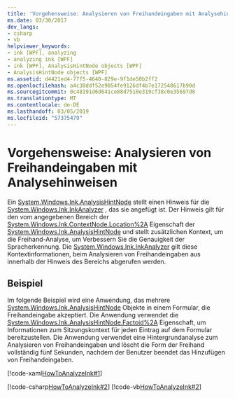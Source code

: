 ```yaml
---
title: 'Vorgehensweise: Analysieren von Freihandeingaben mit Analysehinweisen'
ms.date: 03/30/2017
dev_langs:
- csharp
- vb
helpviewer_keywords:
- ink [WPF], analyzing
- analyzing ink [WPF]
- ink [WPF], AnalysisHintNode objects [WPF]
- AnalysisHintNode objects [WPF]
ms.assetid: d4421ed4-77f5-4640-829e-9f1de50b2ff2
ms.openlocfilehash: a4c38ddf52e9054fe9126df4b7e172548617b90d
ms.sourcegitcommit: 0c48191d6d641ce88d7510e319cf38c0e35697d0
ms.translationtype: MT
ms.contentlocale: de-DE
ms.lasthandoff: 03/05/2019
ms.locfileid: "57375479"
---
```

# <a name="how-to-analyze-ink-with-analysis-hints"></a>Vorgehensweise: Analysieren von Freihandeingaben mit Analysehinweisen
Ein [System.Windows.Ink.AnalysisHintNode](https://docs.microsoft.com/previous-versions/dotnet/netframework-3.5/ms610344(v=vs.90)) stellt einen Hinweis für die [System.Windows.Ink.InkAnalyzer](https://docs.microsoft.com/previous-versions/dotnet/netframework-3.5/ms616754(v=vs.90)) , das sie angefügt ist.  Der Hinweis gilt für den vom angegebenen Bereich der [System.Windows.Ink.ContextNode.Location%2A](https://docs.microsoft.com/previous-versions/dotnet/netframework-3.5/ms594508(v=vs.90)) Eigenschaft der [System.Windows.Ink.AnalysisHintNode](https://docs.microsoft.com/previous-versions/dotnet/netframework-3.5/ms610344(v=vs.90)) und stellt zusätzlichen Kontext, um die Freihand-Analyse, um Verbessern Sie die Genauigkeit der Spracherkennung. Die [System.Windows.Ink.InkAnalyzer](https://docs.microsoft.com/previous-versions/dotnet/netframework-3.5/ms616754(v=vs.90)) gilt diese Kontextinformationen, beim Analysieren von Freihandeingaben aus innerhalb der Hinweis des Bereichs abgerufen werden.  
  
## <a name="example"></a>Beispiel  
 Im folgende Beispiel wird eine Anwendung, das mehrere [System.Windows.Ink.AnalysisHintNode](https://docs.microsoft.com/previous-versions/dotnet/netframework-3.5/ms610344(v=vs.90)) Objekte in einem Formular, die Freihandeingabe akzeptiert. Die Anwendung verwendet die [System.Windows.Ink.AnalysisHintNode.Factoid%2A](https://docs.microsoft.com/previous-versions/dotnet/netframework-3.5/ms594341(v=vs.90)) Eigenschaft, um Informationen zum Sitzungskontext für jeden Eintrag auf dem Formular bereitzustellen.  Die Anwendung verwendet eine Hintergrundanalyse zum Analysieren von Freihandeingaben und löscht die Form der Freihand vollständig fünf Sekunden, nachdem der Benutzer beendet das Hinzufügen von Freihandeingaben.  
  
 [!code-xaml[HowToAnalyzeInk#1](~/samples/snippets/csharp/VS_Snippets_Wpf/HowToAnalyzeInk/CSharp/FormAnalyzer.xaml#1)]  
  
 [!code-csharp[HowToAnalyzeInk#2](~/samples/snippets/csharp/VS_Snippets_Wpf/HowToAnalyzeInk/CSharp/FormAnalyzer.xaml.cs#2)]
 [!code-vb[HowToAnalyzeInk#2](~/samples/snippets/visualbasic/VS_Snippets_Wpf/HowToAnalyzeInk/VisualBasic/FormAnalyzer.xaml.vb#2)]
